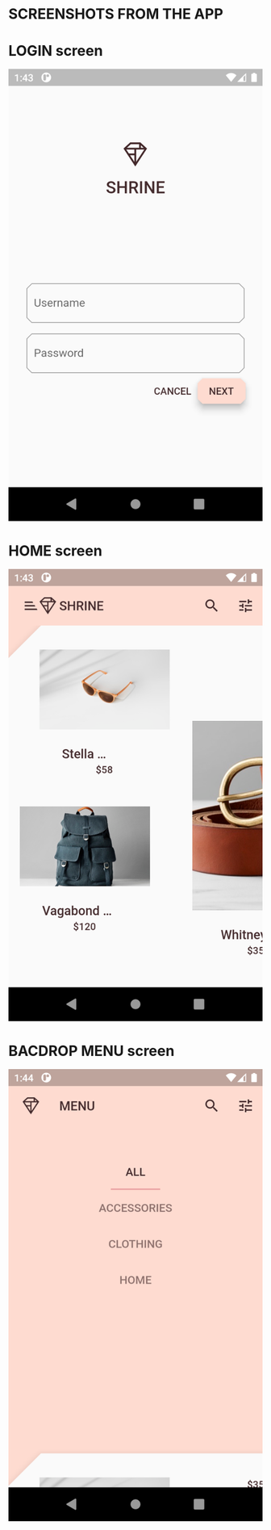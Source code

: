 # SCREENSHOTS FROM THE APP


# LOGIN screen
![](images/login.png)

# HOME screen
![](images/home.png)

# BACDROP MENU screen
![](images/backdrop-menu.png)

